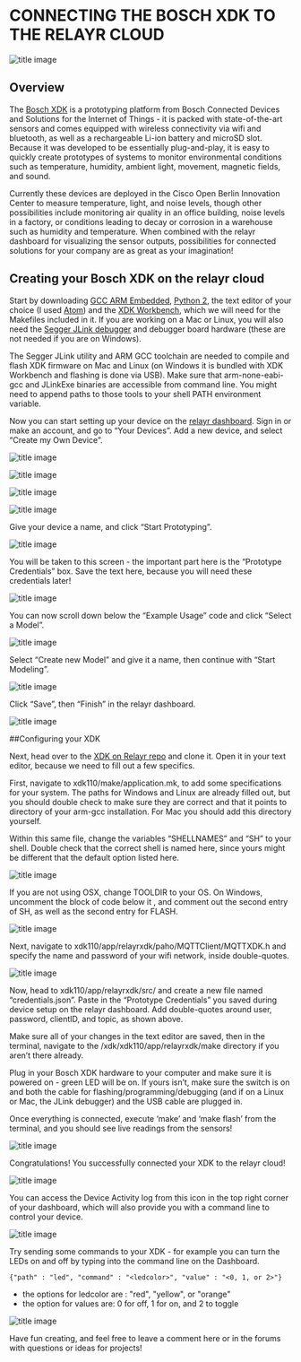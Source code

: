 # CONNECTING THE BOSCH XDK TO THE RELAYR CLOUD

![title image](https://github.com/DeveloperDocumentation/Hardware/assets/BoschXDKtutorialImages/xdk1.png)

## Overview


The [Bosch XDK](http://xdk.bosch-connectivity.com/) is a prototyping platform from Bosch Connected Devices and Solutions for the Internet of Things - it is packed with state-of-the-art sensors and comes equipped with wireless connectivity via wifi and bluetooth, as well as a rechargeable Li-ion battery and microSD slot. Because it was developed to be essentially plug-and-play, it is easy to quickly create prototypes of systems to monitor environmental conditions such as temperature, humidity, ambient light, movement, magnetic fields, and sound. 

Currently these  devices are deployed in the Cisco Open Berlin Innovation Center to measure temperature, light, and noise levels, though other possibilities  include monitoring air quality in an office building, noise levels in a factory, or conditions leading to decay or corrosion in a warehouse such as humidity and temperature. When combined with the relayr dashboard for visualizing the sensor outputs, possibilities for connected solutions for your company are as great as your imagination!

## Creating your Bosch XDK on the relayr cloud

Start by downloading [GCC ARM Embedded](https://launchpad.net/gcc-arm-embedded/4.9/4.9-2015-q3-update), [Python 2](https://www.python.org/downloads/), the text editor of your choice (I used [Atom](https://atom.io/docs/v0.191.0/getting-started-installing-atom)) and the [XDK Workbench](http://xdk.bosch-connectivity.com/en/web/bcdscommunitygb/forum/-/category/using-xdk-downloads/10796-c), which we will need for the Makefiles included in it. If you are working on a Mac or Linux, you will also need the [Segger JLink debugger](https://www.segger.com/jlink-software.html) and debugger board hardware (these are not needed if you are on Windows). 

The Segger JLink utility and ARM GCC toolchain are needed to compile and flash XDK firmware on Mac and Linux (on Windows it is bundled with XDK Workbench and flashing is done via USB). Make sure that arm-none-eabi-gcc and JLinkExe binaries are accessible from command line. You might need to append paths to those tools to your shell PATH environment variable.

Now you can start setting up your device on the [relayr dashboard](https://developer.relayr.io/). Sign in or make an account, and go to “Your Devices”. Add a new device, and select “Create my Own Device”. 

![title image](https://github.com/DeveloperDocumentation/Hardware/assets/BoschXDKtutorialImages/xdk2.png)

![title image](https://github.com/DeveloperDocumentation/Hardware/assets/BoschXDKtutorialImages/xdk3.png)

![title image](https://github.com/DeveloperDocumentation/Hardware/assets/BoschXDKtutorialImages/xdk4.png)

![title image](https://github.com/DeveloperDocumentation/Hardware/assets/BoschXDKtutorialImages/xdk5.png)

Give your device a name, and click  “Start Prototyping”.

![title image](https://github.com/DeveloperDocumentation/Hardware/assets/BoschXDKtutorialImages/xdk6.png)

You will be taken to this screen - the important part here  is the “Prototype Credentials” box. Save the text here, because you will need these credentials later! 

![title image](https://github.com/DeveloperDocumentation/Hardware/assets/BoschXDKtutorialImages/xdk7.png)

You can now scroll down below the “Example Usage” code and click “Select a Model”. 

![title image](https://github.com/DeveloperDocumentation/Hardware/assets/BoschXDKtutorialImages/xdk8.png)

Select “Create new Model” and give it a name, then continue with “Start Modeling”.

![title image](https://github.com/DeveloperDocumentation/Hardware/assets/BoschXDKtutorialImages/xdk9.png)

Click “Save”, then “Finish” in the relayr dashboard. 

![title image](https://github.com/DeveloperDocumentation/Hardware/assets/BoschXDKtutorialImages/xdk10.png)

##Configuring your XDK

Next, head over to the [XDK on Relayr repo](#) and clone it. Open it in your text editor, because we need to fill out a few specifics. 

First, navigate to xdk110/make/application.mk, to add some specifications for your system. The paths for Windows and Linux are already filled out, but you should double check to make sure they are correct and that it points to directory of your arm-gcc installation. For Mac you should add this directory yourself. 

Within this same file, change the variables “SHELLNAMES” and “SH” to your shell. Double check that the correct shell is named here, since yours might be different that the default option listed here. 

![title image](https://github.com/DeveloperDocumentation/Hardware/assets/BoschXDKtutorialImages/xdk11.png)

If you are not using OSX, change TOOLDIR to your OS. On Windows, uncomment the block of code below it , and comment out the second entry of SH, as well as the second entry for FLASH. 

![title image](https://github.com/DeveloperDocumentation/Hardware/assets/BoschXDKtutorialImages/xdk12.png)

Next, navigate to xdk110/app/relayrxdk/paho/MQTTClient/MQTTXDK.h and specify the name and password of your wifi network, inside double-quotes.

![title image](https://github.com/DeveloperDocumentation/Hardware/assets/BoschXDKtutorialImages/xdk13.png)

Now, head to xdk110/app/relayrxdk/src/ and create a new file named “credentials.json”.  Paste in the “Prototype Credentials” you saved during device setup on the relayr dashboard. Add double-quotes around user, password, clientID, and topic, as shown above. 

Make sure all of your changes in the text editor are saved, then in the terminal, navigate to the /xdk/xdk110/app/relayrxdk/make directory if you aren’t there already. 

Plug in your Bosch XDK hardware to your computer and make sure it is powered on -   green LED will be on. If yours isn’t, make sure the switch is on and both the cable for  flashing/programming/debugging (and if on a Linux or Mac, the JLink debugger) and the USB cable  are plugged in. 

Once everything is connected, execute ‘make’ and ‘make flash’  from the terminal, and you should see live readings from the sensors! 

![title image](https://github.com/DeveloperDocumentation/Hardware/assets/BoschXDKtutorialImages/xdk14.png)

Congratulations! You successfully connected your XDK to the relayr cloud! 

![title image](https://github.com/DeveloperDocumentation/Hardware/assets/BoschXDKtutorialImages/xdk15.png)

You can access the Device Activity log from this icon in the top right corner of your dashboard, which will also provide you with a command line to control your device.

![title image](https://github.com/DeveloperDocumentation/Hardware/assets/BoschXDKtutorialImages/xdk16.png)

Try sending some commands to your XDK - for example you can turn the LEDs on and off by typing into the command line on the Dashboard.

	{"path" : "led", "command" : "<ledcolor>", "value" : "<0, 1, or 2>"}

* the options for ledcolor are : "red", "yellow", or "orange"
* the option for values are: 0 for off, 1 for on, and 2 to toggle

![title image](https://github.com/DeveloperDocumentation/Hardware/assets/BoschXDKtutorialImages/xdk17.png)

Have fun creating, and feel free to leave a comment here or in the forums with questions or ideas for projects!
